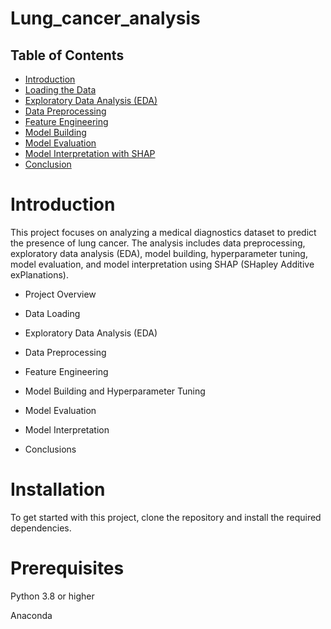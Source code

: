 # Lung_cancer_analysis
## Table of Contents

- [Introduction](#introduction)
- [Loading the Data](#loading-the-data)
- [Exploratory Data Analysis (EDA)](#exploratory-data-analysis-eda)
- [Data Preprocessing](#data-preprocessing)
- [Feature Engineering](#feature-engineering)
- [Model Building](#model-building)
- [Model Evaluation](#model-evaluation)
- [Model Interpretation with SHAP](#model-interpretation-with-shap)
- [Conclusion](#conclusion)

# Introduction

This project focuses on analyzing a medical diagnostics dataset to predict the presence of lung cancer. The analysis includes data preprocessing, exploratory data analysis (EDA), model building, hyperparameter tuning, model evaluation, and model interpretation using SHAP (SHapley Additive exPlanations).

- Project Overview
  
- Data Loading
  
- Exploratory Data Analysis (EDA)
  
- Data Preprocessing
  
- Feature Engineering
  
- Model Building and Hyperparameter Tuning
  
- Model Evaluation
  
- Model Interpretation
  
- Conclusions

# Installation

To get started with this project, clone the repository and install the required dependencies.

# Prerequisites

Python 3.8 or higher

Anaconda
